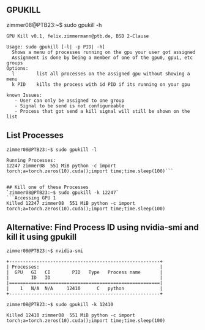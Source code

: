 ## GPUKILL
zimmer08@PTB23:~$ sudo gpukill -h

```Accessing GPU 1
GPU Kill v0.1, felix.zimmermann@ptb.de, BSD 2-Clause

Usage: sudo gpukill [-l| -p PID| -h]
  Shows a menu of processes running on the gpu your user got assigned
  Assignment is done by being a member of one of the gpu0, gpu1, etc groups
Options:
  l        list all processes on the assigned gpu without showing a menu
  k PID    kills the process with id PID if its running on your gpu

known Issues:
   - User can only be assigned to one group
   - Signal to be send is not configureable
   - Process that got send a kill signal will still be shown on the list
```

## List Processes
`zimmer08@PTB23:~$ sudo gpukill -l`
```Accessing GPU 1
Running Processes:
12247 zimmer08  551 MiB python -c import torch;a=torch.zeros(10).cuda();import time;time.sleep(100)```


## Kill one of these Processes
`zimmer08@PTB23:~$ sudo gpukill -k 12247`
```Accessing GPU 1
Killed 12247 zimmer08  551 MiB python -c import torch;a=torch.zeros(10).cuda();import time;time.sleep(100)
```
## Alternative: Find Process ID using nvidia-smi and kill it using gpukill
`zimmer08@PTB23:~$ nvidia-smi`
```[...]
+-------------------------------------------------------+
| Processes:                                            |
|  GPU   GI   CI        PID   Type   Process name       |
|        ID   ID                                        |        
|=======================================================|
|    1   N/A  N/A     12410      C   python             | 
+-------------------------------------------------------+
```
`zimmer08@PTB23:~$ sudo gpukill -k 12410`
```Accessing GPU 1
Killed 12410 zimmer08  551 MiB python -c import torch;a=torch.zeros(10).cuda();import time;time.sleep(100)
```
